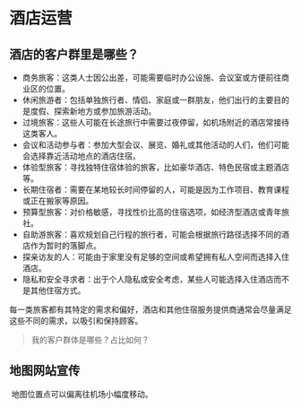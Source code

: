 # 酒店运营



## 酒店的客户群里是哪些？

- 商务旅客：这类人士因公出差，可能需要临时办公设施、会议室或方便前往商业区的位置。
-  休闲旅游者：包括单独旅行者、情侣、家庭或一群朋友，他们出行的主要目的是度假、探索新地方或参加旅游活动。
-  过境旅客：这些人可能在长途旅行中需要过夜停留，如机场附近的酒店常接待这类客人。
-  会议和活动参与者：参加大型会议、展览、婚礼或其他活动的人们，他们可能会选择靠近活动地点的酒店住宿。
-  体验型旅客：寻找独特住宿体验的旅客，比如豪华酒店、特色民宿或主题酒店等。
-  长期住宿者：需要在某地较长时间停留的人，可能是因为工作项目、教育课程或正在搬家等原因。
-  预算型旅客：对价格敏感，寻找性价比高的住宿选项，如经济型酒店或青年旅社。
-  自助游旅客：喜欢规划自己行程的旅行者，可能会根据旅行路径选择不同的酒店作为暂时的落脚点。
-  探亲访友的人：可能由于家里没有足够的空间或希望拥有私人空间而选择入住酒店。
- 隐私和安全寻求者：出于个人隐私或安全考虑，某些人可能选择入住酒店而不是其他住宿方式。

每一类旅客都有其特定的需求和偏好，酒店和其他住宿服务提供商通常会尽量满足这些不同的需求，以吸引和保持顾客。

> 我的客户群体是哪些？占比如何？



## 地图网站宣传

​	地图位置点可以偏离往机场小幅度移动。

























